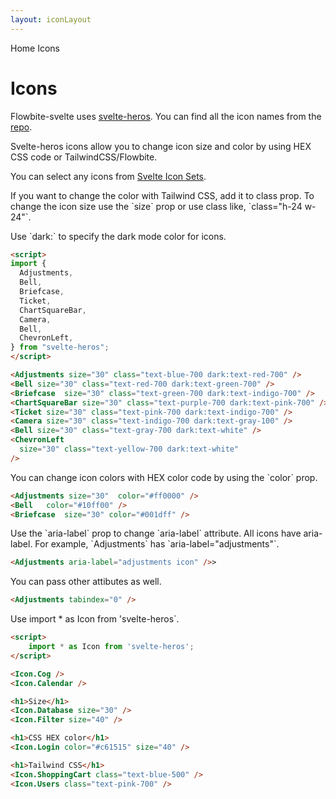 ```yaml
---
layout: iconLayout
---
```


<script>
  import Htwo from '../utils/Htwo.svelte'
  import ExampleDiv from '../utils/ExampleDiv.svelte'
  import GitHubSource from '../utils/GitHubSource.svelte'
  import CompoDescription from '../utils/CompoDescription.svelte'
  import TableProp from '../utils/TableProp.svelte'
  import TableDefaultRow from '../utils/TableDefaultRow.svelte'
  import { Breadcrumb, BreadcrumbItem } from '$lib/index'
  import { Home } from 'svelte-heros'
  import {
    Adjustments,
    Bell,
    Briefcase,
    Ticket,
    ChartSquareBar,
    Camera,
    ChevronLeft,
  } from "svelte-heros";

  let crumbs = [
    {
      label:'Home',
      href:'/'
    },
    {
      label:'Icons',
      href:'/icons/'
    }
  ]
</script>

<Breadcrumb>
  <BreadcrumbItem href="/" icon={Home} variation="solid">Home</BreadcrumbItem>
  <BreadcrumbItem>Icons</BreadcrumbItem>
</Breadcrumb>

<h1 class="text-3xl w-full dark:text-white pt-8 pb-4">Icons</h1>

<p>Flowbite-svelte uses <a href="https://github.com/shinokada/svelte-heros" target="_blank">svelte-heros</a>.
You can find all the icon names from the <a href="https://github.com/shinokada/svelte-heros/blob/main/icon-list.md" class="text-red-700 underline">repo</a>.</p>

<p class=" dark:text-white py-4">Svelte-heros icons allow you to change icon size and color by using HEX CSS code or TailwindCSS/Flowbite.</p>

<p class=" dark:text-white py-4">You can select any icons from <a href="https://svelte-svg-icons.vercel.app/" class="text-red-700 underline" target="_blank">Svelte Icon Sets</a>.</p>

<Htwo label="Color and size" />

<p class=" dark:text-white">If you want to change the color with Tailwind CSS, add it to class prop. To change the icon size use the `size` prop or use class like, `class="h-24 w-24"`.</p>
<p>Use `dark:` to specify the dark mode color for icons.</p>

<ExampleDiv class="flex justify-center">
<Adjustments size="30" class="text-blue-700 dark:text-red-700" />
<Bell size="30" class="text-red-700 dark:text-green-700" />
<Briefcase  size="30" class="text-green-700 dark:text-indigo-700" />
<ChartSquareBar size="30" class="text-purple-700 dark:text-pink-700" />
<Ticket size="30" class="text-pink-700 dark:text-indigo-700" />
<Camera size="30" class="text-indigo-700 dark:text-gray-100" />
<Bell size="30" class="text-gray-700 dark:text-white" />
<ChevronLeft
  size="30" class="text-yellow-700 dark:text-white"
/>
</ExampleDiv>

```html
<script>
import {
  Adjustments,
  Bell,
  Briefcase,
  Ticket,
  ChartSquareBar,
  Camera,
  Bell,
  ChevronLeft,
} from "svelte-heros";
</script>

<Adjustments size="30" class="text-blue-700 dark:text-red-700" />
<Bell size="30" class="text-red-700 dark:text-green-700" />
<Briefcase  size="30" class="text-green-700 dark:text-indigo-700" />
<ChartSquareBar size="30" class="text-purple-700 dark:text-pink-700" />
<Ticket size="30" class="text-pink-700 dark:text-indigo-700" />
<Camera size="30" class="text-indigo-700 dark:text-gray-100" />
<Bell size="30" class="text-gray-700 dark:text-white" />
<ChevronLeft
  size="30" class="text-yellow-700 dark:text-white"
/>
```

<p>You can change icon colors with HEX color code by using the `color` prop.</p>

<ExampleDiv class="flex justify-center">
<Adjustments size="30"  color="#ff0000" />
<Bell   color="#10ff00" />
<Briefcase  size="30" color="#001dff" />
</ExampleDiv>

```html
<Adjustments size="30"  color="#ff0000" />
<Bell   color="#10ff00" />
<Briefcase  size="30" color="#001dff" />
```

<Htwo label="Aria label" />

<p>Use the `aria-label` prop to change `aria-label` attribute. All icons have aria-label. For example, `Adjustments` has `aria-label="adjustments"`.</p>

```html
<Adjustments aria-label="adjustments icon" />>
```

<Htwo label="Passing down other attributes" />

<p>You can pass other attibutes as well.</p>

```html
<Adjustments tabindex="0" />
```

<Htwo label="Import all" />

<p>Use import * as Icon from 'svelte-heros`.</p>

```html
<script>
	import * as Icon from 'svelte-heros';
</script>

<Icon.Cog />
<Icon.Calendar />

<h1>Size</h1>
<Icon.Database size="30" />
<Icon.Filter size="40" />

<h1>CSS HEX color</h1>
<Icon.Login color="#c61515" size="40" />

<h1>Tailwind CSS</h1>
<Icon.ShoppingCart class="text-blue-500" />
<Icon.Users class="text-pink-700" />
```

